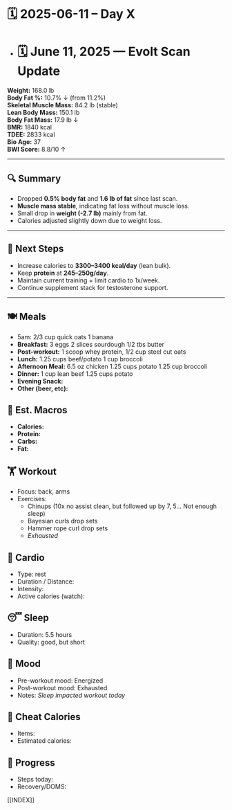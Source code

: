 # 🗓️ 2025-06-11 – Day X

- # 🗓️ June 11, 2025 — Evolt Scan Update

**Weight:** 168.0 lb  
**Body Fat %:** 10.7% ↓ (from 11.2%)  
**Skeletal Muscle Mass:** 84.2 lb (stable)  
**Lean Body Mass:** 150.1 lb  
**Body Fat Mass:** 17.9 lb ↓  
**BMR:** 1840 kcal  
**TDEE:** 2833 kcal  
**Bio Age:** 37  
**BWI Score:** 8.8/10 ↑  

---

## 🔍 Summary
- Dropped **0.5% body fat** and **1.6 lb of fat** since last scan.
- **Muscle mass stable**, indicating fat loss without muscle loss.
- Small drop in **weight (-2.7 lb)** mainly from fat.
- Calories adjusted slightly down due to weight loss.

---

## 🔧 Next Steps
- Increase calories to **3300–3400 kcal/day** (lean bulk).
- Keep **protein** at **245–250g/day**.
- Maintain current training + limit cardio to 1x/week.
- Continue supplement stack for testosterone support.

---
## 🍽️ Meals
- 5am: 2/3 cup quick oats 1 banana
- **Breakfast:** 3 eggs 2 slices sourdough 1/2 tbs butter
- **Post-workout:**  1 scoop whey protein, 1/2 cup steel cut oats
- **Lunch:**  1.25 cups beef/potato 1 cup broccoli
- **Afternoon Meal:**  6.5 oz chicken 1.25 cups potato 1.25 cup broccoli
- **Dinner:**  1 cup lean beef 1.25 cups potato
- **Evening Snack:**  
- **Other (beer, etc):**  

## 🧮 Est. Macros
- **Calories:**   
- **Protein:**  
- **Carbs:**  
- **Fat:**  

## 🏋️ Workout
- Focus: back, arms
- Exercises:  
	- Chinups (10x no assist clean, but followed up by 7, 5... Not enough  sleep)
	- Bayesian curls drop sets
	- Hammer rope curl drop sets
	- *Exhausted*

## 🏃 Cardio
- Type:  rest
- Duration / Distance:  
- Intensity:  
- Active calories (watch):  

## 😴 Sleep
- Duration:  5.5 hours
- Quality:  good, but short

## 🧠 Mood
- Pre-workout mood:  Energized
- Post-workout mood:  Exhausted
- Notes:  *Sleep impacted workout today*

## 🍫 Cheat Calories
- Items:  
- Estimated calories:  

## 🧍 Progress
- Steps today:  
- Recovery/DOMS:  


[[INDEX]]
